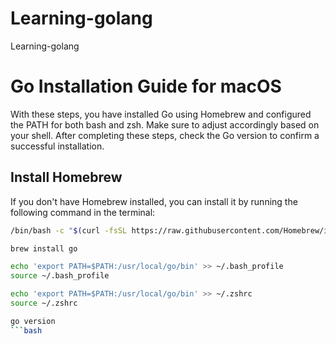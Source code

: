 # Learning-golang
Learning-golang

# Go Installation Guide for macOS
With these steps, you have installed Go using Homebrew and configured the PATH for both bash and zsh. Make sure to adjust accordingly based on your shell. After completing these steps, check the Go version to confirm a successful installation.


## Install Homebrew

If you don't have Homebrew installed, you can install it by running the following command in the terminal:

```bash
/bin/bash -c "$(curl -fsSL https://raw.githubusercontent.com/Homebrew/install/HEAD/install.sh)"

brew install go

echo 'export PATH=$PATH:/usr/local/go/bin' >> ~/.bash_profile
source ~/.bash_profile

echo 'export PATH=$PATH:/usr/local/go/bin' >> ~/.zshrc
source ~/.zshrc

go version
```bash
